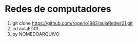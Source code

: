 # Redes de computadores

1. git clone https://github.com/rogerio1982/aulaRedes01.git
2. cd aulaED01
3. py NOMEDOARQUIVO
